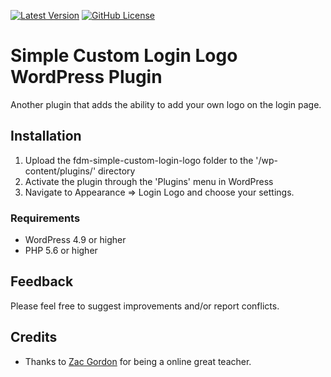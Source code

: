 [![Latest Version](https://img.shields.io/github/release/keygrip/Simple-Custom-Login-Logo-for-WordPress.svg)](https://github.com/keygrip/Simple-Custom-Login-Logo-for-WordPress/releases)
[![GitHub License](https://img.shields.io/badge/license-GPLv3-yellow.svg)](https://raw.githubusercontent.com/keygrip/Simple-Custom-Login-Logo-for-WordPress/master/license.txt)

# Simple Custom Login Logo WordPress Plugin

Another plugin that adds the ability to add your own logo on the login page.

## Installation

1. Upload the fdm-simple-custom-login-logo folder to the '/wp-content/plugins/' directory
2. Activate the plugin through the 'Plugins' menu in WordPress
3. Navigate to Appearance => Login Logo and choose your settings.

### Requirements

* WordPress 4.9 or higher
* PHP 5.6 or higher

## Feedback

Please feel free to suggest improvements and/or report conflicts.

## Credits

- Thanks to [Zac Gordon](https://profiles.wordpress.org/zgordon) for being a online great teacher.
